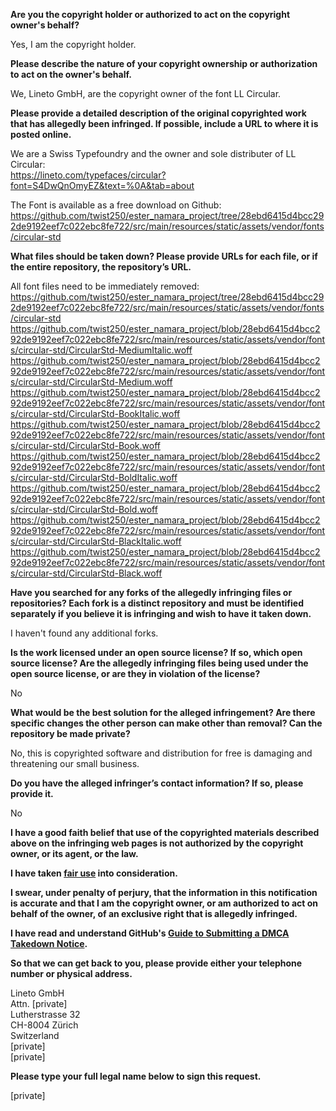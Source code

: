 **Are you the copyright holder or authorized to act on the copyright owner's behalf?**

Yes, I am the copyright holder.

**Please describe the nature of your copyright ownership or authorization to act on the owner's behalf.**

We, Lineto GmbH, are the copyright owner of the font LL Circular.

**Please provide a detailed description of the original copyrighted work that has allegedly been infringed. If possible, include a URL to where it is posted online.**

We are a Swiss Typefoundry and the owner and sole distributer of LL Circular:  
https://lineto.com/typefaces/circular?font=S4DwQnOmyEZ&text=%0A&tab=about

The Font is available as a free download on Github:  
https://github.com/twist250/ester_namara_project/tree/28ebd6415d4bcc292de9192eef7c022ebc8fe722/src/main/resources/static/assets/vendor/fonts/circular-std

**What files should be taken down? Please provide URLs for each file, or if the entire repository, the repository’s URL.**

All font files need to be immediately removed:  
https://github.com/twist250/ester_namara_project/tree/28ebd6415d4bcc292de9192eef7c022ebc8fe722/src/main/resources/static/assets/vendor/fonts/circular-std  
https://github.com/twist250/ester_namara_project/blob/28ebd6415d4bcc292de9192eef7c022ebc8fe722/src/main/resources/static/assets/vendor/fonts/circular-std/CircularStd-MediumItalic.woff  
https://github.com/twist250/ester_namara_project/blob/28ebd6415d4bcc292de9192eef7c022ebc8fe722/src/main/resources/static/assets/vendor/fonts/circular-std/CircularStd-Medium.woff  
https://github.com/twist250/ester_namara_project/blob/28ebd6415d4bcc292de9192eef7c022ebc8fe722/src/main/resources/static/assets/vendor/fonts/circular-std/CircularStd-BookItalic.woff  
https://github.com/twist250/ester_namara_project/blob/28ebd6415d4bcc292de9192eef7c022ebc8fe722/src/main/resources/static/assets/vendor/fonts/circular-std/CircularStd-Book.woff  
https://github.com/twist250/ester_namara_project/blob/28ebd6415d4bcc292de9192eef7c022ebc8fe722/src/main/resources/static/assets/vendor/fonts/circular-std/CircularStd-BoldItalic.woff  
https://github.com/twist250/ester_namara_project/blob/28ebd6415d4bcc292de9192eef7c022ebc8fe722/src/main/resources/static/assets/vendor/fonts/circular-std/CircularStd-Bold.woff  
https://github.com/twist250/ester_namara_project/blob/28ebd6415d4bcc292de9192eef7c022ebc8fe722/src/main/resources/static/assets/vendor/fonts/circular-std/CircularStd-BlackItalic.woff  
https://github.com/twist250/ester_namara_project/blob/28ebd6415d4bcc292de9192eef7c022ebc8fe722/src/main/resources/static/assets/vendor/fonts/circular-std/CircularStd-Black.woff

**Have you searched for any forks of the allegedly infringing files or repositories? Each fork is a distinct repository and must be identified separately if you believe it is infringing and wish to have it taken down.**

I haven't found any additional forks.

**Is the work licensed under an open source license? If so, which open source license? Are the allegedly infringing files being used under the open source license, or are they in violation of the license?**

No

**What would be the best solution for the alleged infringement? Are there specific changes the other person can make other than removal? Can the repository be made private?**

No, this is copyrighted software and distribution for free is damaging and threatening our small business.

**Do you have the alleged infringer’s contact information? If so, please provide it.**

No

**I have a good faith belief that use of the copyrighted materials described above on the infringing web pages is not authorized by the copyright owner, or its agent, or the law.**

**I have taken <a href="https://www.lumendatabase.org/topics/22">fair use</a> into consideration.**

**I swear, under penalty of perjury, that the information in this notification is accurate and that I am the copyright owner, or am authorized to act on behalf of the owner, of an exclusive right that is allegedly infringed.**

**I have read and understand GitHub's <a href="https://docs.github.com/articles/guide-to-submitting-a-dmca-takedown-notice/">Guide to Submitting a DMCA Takedown Notice</a>.**

**So that we can get back to you, please provide either your telephone number or physical address.**

Lineto GmbH  
Attn. [private]  
Lutherstrasse 32  
CH-8004 Zürich  
Switzerland  
[private]  
[private]

**Please type your full legal name below to sign this request.**

[private]
